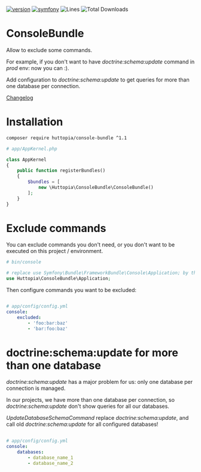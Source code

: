[![version](https://img.shields.io/badge/version-1.1.0-red.svg)](https://github.com/huttopia/console-bundle)
[![symfony](https://img.shields.io/badge/symfony/symfony-^2.3%20||%20^3.0-blue.svg)](https://symfony.com)
![Lines](https://img.shields.io/badge/code%20lines-353-green.svg)
![Total Downloads](https://poser.pugx.org/huttopia/console-bundle/downloads)

# ConsoleBundle

Allow to exclude some commands.

For example, if you don't want to have _doctrine:schema:update_ command in _prod_ env: now you can :).

Add configuration to _doctrine:schema:update_ to get queries for more than one database per connection.

[Changelog](changelog.md)

# Installation

```bash
composer require huttopia/console-bundle ^1.1
```

```php
# app/AppKernel.php

class AppKernel
{
    public function registerBundles()
    {
        $bundles = [
            new \Huttopia\ConsoleBundle\ConsoleBundle()
        ];
    }
}
```

# Exclude commands

You can exclude commands you don't need, or you don't want to be executed on this project / environment.

```php
# bin/console

# replace use Symfony\Bundle\FrameworkBundle\Console\Application; by this one
use Huttopia\ConsoleBundle\Application;
```

Then configure commands you want to be excluded:
```yaml

# app/config/config.yml
console:
    excluded:
        - 'foo:bar:baz'
        - 'bar:foo:baz'
```

# doctrine:schema:update for more than one database

_doctrine:schema:update_ has a major problem for us: only one database per connection is managed.

In our projects, we have more than one database per connection, so _doctrine:schema:update_ don't show queries for all our databases.
 
_UpdateDatabaseSchemaCommand_ replace _doctrine:schema:update_, and call old _doctrine:schema:update_ for all configured databases!
 
```yaml
 
# app/config/config.yml
console:
    databases:
        - database_name_1
        - database_name_2
```
